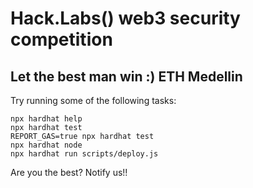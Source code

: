 # Hack.Labs() web3 security competition

## Let the best man win :) ETH Medellin

Try running some of the following tasks:

```shell
npx hardhat help
npx hardhat test
REPORT_GAS=true npx hardhat test
npx hardhat node
npx hardhat run scripts/deploy.js
```

Are you the best? Notify us!!